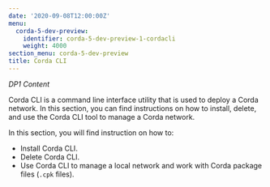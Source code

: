 ```yaml
---
date: '2020-09-08T12:00:00Z'
menu:
  corda-5-dev-preview:
    identifier: corda-5-dev-preview-1-cordacli
    weight: 4000
section_menu: corda-5-dev-preview
title: Corda CLI
---
```


*DP1 Content*

Corda CLI is a command line interface utility that is used to deploy a Corda network. In this section, you can find instructions on how to install, delete, and use the Corda CLI tool to manage a Corda network.

In this section, you will find instruction on how to:

* Install Corda CLI.
* Delete Corda CLI.
* Use Corda CLI to manage a local network and work with Corda package files (`.cpk` files).
